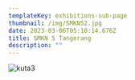```yaml
---
templateKey: exhibitions-sub-page
thumbnail: /img/SMKN52.jpg
date: 2023-03-06T05:10:14.676Z
title: SMKN 5 Tangerang 
description: ""
---
```

![kuta3](/img/SMKN51.jpg)
                     
<!-- ![kuta1](/img/n5-3.jpeg) -->

